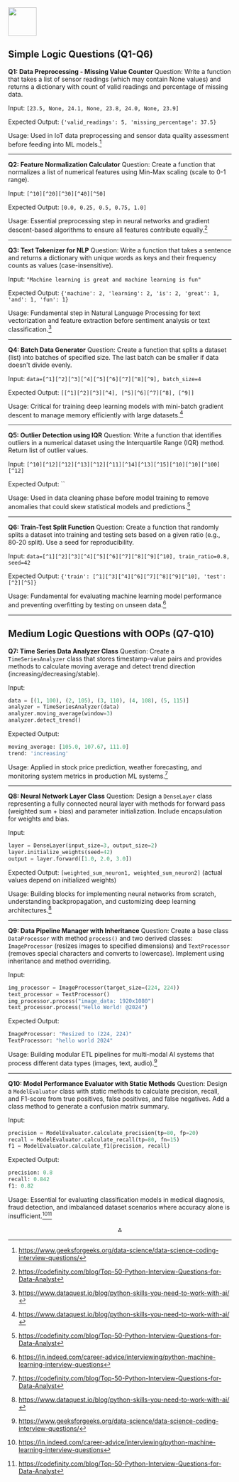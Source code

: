 <img src="https://r2cdn.perplexity.ai/pplx-full-logo-primary-dark%402x.png" style="height:64px;margin-right:32px"/>


## Simple Logic Questions (Q1-Q6)

**Q1: Data Preprocessing - Missing Value Counter**
Question: Write a function that takes a list of sensor readings (which may contain None values) and returns a dictionary with count of valid readings and percentage of missing data.

Input: `[23.5, None, 24.1, None, 23.8, 24.0, None, 23.9]`

Expected Output: `{'valid_readings': 5, 'missing_percentage': 37.5}`

Usage: Used in IoT data preprocessing and sensor data quality assessment before feeding into ML models.[^3]

***

**Q2: Feature Normalization Calculator**
Question: Create a function that normalizes a list of numerical features using Min-Max scaling (scale to 0-1 range).

Input: `[^10][^20][^30][^40][^50]`

Expected Output: `[0.0, 0.25, 0.5, 0.75, 1.0]`

Usage: Essential preprocessing step in neural networks and gradient descent-based algorithms to ensure all features contribute equally.[^7]

***

**Q3: Text Tokenizer for NLP**
Question: Write a function that takes a sentence and returns a dictionary with unique words as keys and their frequency counts as values (case-insensitive).

Input: `"Machine learning is great and machine learning is fun"`

Expected Output: `{'machine': 2, 'learning': 2, 'is': 2, 'great': 1, 'and': 1, 'fun': 1}`

Usage: Fundamental step in Natural Language Processing for text vectorization and feature extraction before sentiment analysis or text classification.[^8]

***

**Q4: Batch Data Generator**
Question: Create a function that splits a dataset (list) into batches of specified size. The last batch can be smaller if data doesn't divide evenly.

Input: `data=[^1][^2][^3][^4][^5][^6][^7][^8][^9], batch_size=4`

Expected Output: `[[^1][^2][^3][^4], [^5][^6][^7][^8], [^9]]`

Usage: Critical for training deep learning models with mini-batch gradient descent to manage memory efficiently with large datasets.[^8]

***

**Q5: Outlier Detection using IQR**
Question: Write a function that identifies outliers in a numerical dataset using the Interquartile Range (IQR) method. Return list of outlier values.

Input: `[^10][^12][^12][^13][^12][^11][^14][^13][^15][^10][^10][^100][^12]`

Expected Output: ``

Usage: Used in data cleaning phase before model training to remove anomalies that could skew statistical models and predictions.[^7]

***

**Q6: Train-Test Split Function**
Question: Create a function that randomly splits a dataset into training and testing sets based on a given ratio (e.g., 80-20 split). Use a seed for reproducibility.

Input: `data=[^1][^2][^3][^4][^5][^6][^7][^8][^9][^10], train_ratio=0.8, seed=42`

Expected Output: `{'train': [^1][^3][^4][^6][^7][^8][^9][^10], 'test': [^2][^5]}`

Usage: Fundamental for evaluating machine learning model performance and preventing overfitting by testing on unseen data.[^4]

***

## Medium Logic Questions with OOPs (Q7-Q10)

**Q7: Time Series Data Analyzer Class**
Question: Create a `TimeSeriesAnalyzer` class that stores timestamp-value pairs and provides methods to calculate moving average and detect trend direction (increasing/decreasing/stable).

Input:

```python
data = [(1, 100), (2, 105), (3, 110), (4, 108), (5, 115)]
analyzer = TimeSeriesAnalyzer(data)
analyzer.moving_average(window=3)
analyzer.detect_trend()
```

Expected Output:

```python
moving_average: [105.0, 107.67, 111.0]
trend: 'increasing'
```

Usage: Applied in stock price prediction, weather forecasting, and monitoring system metrics in production ML systems.[^7]

***

**Q8: Neural Network Layer Class**
Question: Design a `DenseLayer` class representing a fully connected neural layer with methods for forward pass (weighted sum + bias) and parameter initialization. Include encapsulation for weights and bias.

Input:

```python
layer = DenseLayer(input_size=3, output_size=2)
layer.initialize_weights(seed=42)
output = layer.forward([1.0, 2.0, 3.0])
```

Expected Output: `[weighted_sum_neuron1, weighted_sum_neuron2]` (actual values depend on initialized weights)

Usage: Building blocks for implementing neural networks from scratch, understanding backpropagation, and customizing deep learning architectures.[^8]

***

**Q9: Data Pipeline Manager with Inheritance**
Question: Create a base class `DataProcessor` with method `process()` and two derived classes: `ImageProcessor` (resizes images to specified dimensions) and `TextProcessor` (removes special characters and converts to lowercase). Implement using inheritance and method overriding.

Input:

```python
img_processor = ImageProcessor(target_size=(224, 224))
text_processor = TextProcessor()
img_processor.process("image_data: 1920x1080")
text_processor.process("Hello World! @2024")
```

Expected Output:

```python
ImageProcessor: "Resized to (224, 224)"
TextProcessor: "hello world 2024"
```

Usage: Building modular ETL pipelines for multi-modal AI systems that process different data types (images, text, audio).[^3]

***

**Q10: Model Performance Evaluator with Static Methods**
Question: Design a `ModelEvaluator` class with static methods to calculate precision, recall, and F1-score from true positives, false positives, and false negatives. Add a class method to generate a confusion matrix summary.

Input:

```python
precision = ModelEvaluator.calculate_precision(tp=80, fp=20)
recall = ModelEvaluator.calculate_recall(tp=80, fn=15)
f1 = ModelEvaluator.calculate_f1(precision, recall)
```

Expected Output:

```python
precision: 0.8
recall: 0.842
f1: 0.82
```

Usage: Essential for evaluating classification models in medical diagnosis, fraud detection, and imbalanced dataset scenarios where accuracy alone is insufficient.[^4][^7]

<div align="center">⁂</div>

[^1]: https://www.datacamp.com/blog/top-python-interview-questions-and-answers

[^2]: https://www.interviewbit.com/python-interview-questions/

[^3]: https://www.geeksforgeeks.org/data-science/data-science-coding-interview-questions/

[^4]: https://in.indeed.com/career-advice/interviewing/python-machine-learning-interview-questions

[^5]: https://www.projectpro.io/article/100-data-science-in-python-interview-questions-and-answers-for-2021/188

[^6]: https://www.geeksforgeeks.org/python/python-exercises-practice-questions-and-solutions/

[^7]: https://codefinity.com/blog/Top-50-Python-Interview-Questions-for-Data-Analyst

[^8]: https://www.dataquest.io/blog/python-skills-you-need-to-work-with-ai/

[^9]: https://www.ccbp.in/blog/articles/python-coding-questions

[^10]: https://www.geeksforgeeks.org/python/python-interview-questions/

[^11]: https://www.simplilearn.com/tutorials/data-science-tutorial/data-science-interview-questions

[^12]: https://www.edureka.co/blog/interview-questions/python-interview-questions

[^13]: https://www.simplilearn.com/python-interview-questions-article

[^14]: https://realpython.com/python-beginner-tips/

